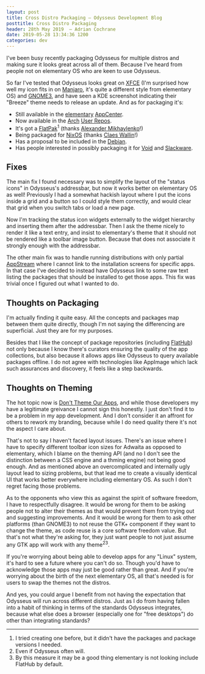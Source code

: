 ```yaml
---
layout: post
title: Cross Distro Packaging — Odysseus Development Blog
posttitle: Cross Distro Packaging
header: 28th May 2019  — Adrian Cochrane
date: 2019-05-28 13:34:36 1200
categories: dev
---
```


I've been busy recently packaging Odysseus for multiple distros and making sure it looks great across all of them. Because I've heard from people not on elementary OS who are keen to use Odysseus.

So far I've tested that Odysseus looks great on [XFCE](https://xfce.org/) (I'm surprised how well my icon fits in on [Manjaro](https://manjaro.org/), it's quite a different style from elementary OS) and [GNOME3](https://www.gnome.org/gnome-3/), and have seen a KDE screenshot indicating their "Breeze" theme needs to release an update. And as for packaging it's:

* Still available in the [elementary](https://elementary.io/) [AppCenter](https://appcenter.elementary.io/).
* Now available in the [Arch](https://www.archlinux.org/) [User Repos](https://aur.archlinux.org/).
* It's got a [FlatPak](https://flatpak.org/)<sup title="I tried creating one before, but it didn't have the packages and package versions I needed.">1</sup> (thanks [Alexander Mikhaylenko](https://github.com/alcinnz/Odysseus/commits?author=Exalm)!)
* Being packaged for [NixOS](https://nixos.org/) (thanks [Claes Wallin](https://github.com/alcinnz/Odysseus/commits?author=clacke)!)
* Has a proposal to be included in the [Debian](https://debian.org/).
* Has people interested in possibly packaging it for [Void](https://voidlinux.org/) and [Slackware](http://www.slackware.com/).

## Fixes
The main fix I found necessary was to simplify the layout of the "status icons" in Odysseus's addressbar, but now it works better on elementary OS as well! Previously I had a somewhat hackish layout where I put the icons inside a grid and a button so I could style them correctly, and would clear that grid when you switch tabs or load a new page.

Now I'm tracking the status icon widgets externally to the widget hierarchy and inserting them after the addressbar. Then I ask the theme nicely to render it like a text entry, and insist to elementary's theme that it should not be rendered like a toolbar image button. Because that does not associate it strongly enough with the addressbar.

The other main fix was to handle running distributions with only partial [AppStream](https://www.freedesktop.org/wiki/Distributions/AppStream/) where I cannot link to the installation screens for specific apps. In that case I've decided to instead have Odysseus link to some raw text listing the packages that should be installed to get those apps. This fix was trivial once I figured out what I wanted to do.

## Thoughts on Packaging
I'm actually finding it quite easy. All the concepts and packages map between them quite directly, though I'm not saying the differencing are superficial. Just they are for my purposes.

Besides that I like the concept of package repositories (including [FlatHub](https://flathub.org/home)) not only because I know there's curators ensuring the quality of the app collections, but also because it allows apps like Odysseus to query available packages offline. I do not agree with technologies like AppImage which lack such assurances and discovery, it feels like a step backwards.

## Thoughts on Theming
The hot topic now is [Don't Theme Our Apps](https://stopthemingmy.app/), and while those developers my have a legitimate greivance I cannot sign this honestly. I just don't find it to be a problem in my app development. And I don't consider it an affront for others to rework my branding, because while I do need quality there it's not the aspect I care about.

That's not to say I haven't faced layout issues. There's an issue where I have to specify different toolbar icon sizes for Adwaita as opposed to elementary, which I blame on the theming API (and no I don't see the distinction between a CSS engine and a thming engine) not being good enough. And as mentioned above an overcomplicated and internally ugly layout lead to sizing problems, but that lead me to create a visually identical UI that works better everywhere including elementary OS. As such I don't regret facing those problems.

As to the opponents who view this as against the spirit of software freedom, I have to respectfully disagree. It would be wrong for them to be asking people not to alter their themes as that would prevent them from trying out and suggesting improvements. And it would be wrong for them to ask other platforms (than GNOME3) to not reuse the GTK+ component if they want to change the theme, as code reuse is a core software freedom value. But that's not what they're asking for, they just want people to not just assume any GTK app will work with any theme<sup title="Even if Odysseus often will.">2</sup><sup title="By this measure it may be a good thing elementary is not looking to include FlatHub by default.">3</sup>.

If you're worrying about being able to develop apps for any "Linux" system, it's hard to see a future where you can't do so. Though you'd have to acknowledge those apps may just be good rather than great. And if you're worrying about the birth of the next elementary OS, all that's needed is for users to swap the themes not the distros.

And yes, you could argue I benefit from not having the expectation that Odysseus will run across different distros. Just as I do from having fallen into a habit of thinking in terms of the standards Odysseus integrates, because what else does a browser (especially one for "free desktops") do other than integrating standards?

---

1. I tried creating one before, but it didn't have the packages and package versions I needed.
2. Even if Odysseus often will.
3. By this measure it may be a good thing elementary is not looking include FlatHub by default.
